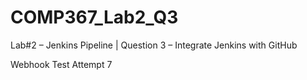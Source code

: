 # COMP367_Lab2_Q3
Lab#2 – Jenkins Pipeline | Question 3 – Integrate Jenkins with GitHub

Webhook Test Attempt 7
